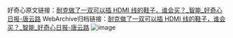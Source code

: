 好奇心原文链接：[耐克做了一双可以插 HDMI 线的鞋子，谁会买？_智能_好奇心日报-唐云路](https://www.qdaily.com/articles/2417.html)
WebArchive归档链接：[耐克做了一双可以插 HDMI 线的鞋子，谁会买？_智能_好奇心日报-唐云路](http://web.archive.org/web/20190623151113/https://www.qdaily.com/articles/2417.html)
![image](http://ww3.sinaimg.cn/large/007d5XDply1g3v69mu2lcj30u02xh7wh)